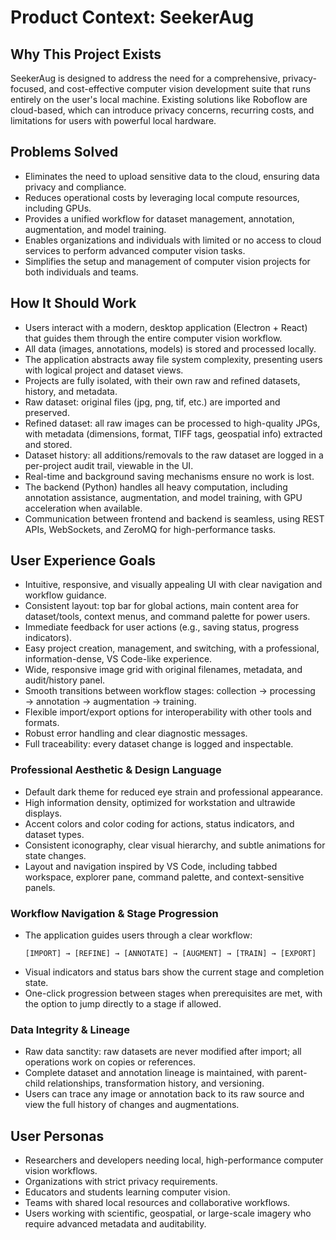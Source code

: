 # Product Context: SeekerAug

## Why This Project Exists

SeekerAug is designed to address the need for a comprehensive, privacy-focused, and cost-effective computer vision development suite that runs entirely on the user's local machine. Existing solutions like Roboflow are cloud-based, which can introduce privacy concerns, recurring costs, and limitations for users with powerful local hardware.

## Problems Solved

- Eliminates the need to upload sensitive data to the cloud, ensuring data privacy and compliance.
- Reduces operational costs by leveraging local compute resources, including GPUs.
- Provides a unified workflow for dataset management, annotation, augmentation, and model training.
- Enables organizations and individuals with limited or no access to cloud services to perform advanced computer vision tasks.
- Simplifies the setup and management of computer vision projects for both individuals and teams.

## How It Should Work

- Users interact with a modern, desktop application (Electron + React) that guides them through the entire computer vision workflow.
- All data (images, annotations, models) is stored and processed locally.
- The application abstracts away file system complexity, presenting users with logical project and dataset views.
- Projects are fully isolated, with their own raw and refined datasets, history, and metadata.
- Raw dataset: original files (jpg, png, tif, etc.) are imported and preserved.
- Refined dataset: all raw images can be processed to high-quality JPGs, with metadata (dimensions, format, TIFF tags, geospatial info) extracted and stored.
- Dataset history: all additions/removals to the raw dataset are logged in a per-project audit trail, viewable in the UI.
- Real-time and background saving mechanisms ensure no work is lost.
- The backend (Python) handles all heavy computation, including annotation assistance, augmentation, and model training, with GPU acceleration when available.
- Communication between frontend and backend is seamless, using REST APIs, WebSockets, and ZeroMQ for high-performance tasks.

## User Experience Goals

- Intuitive, responsive, and visually appealing UI with clear navigation and workflow guidance.
- Consistent layout: top bar for global actions, main content area for dataset/tools, context menus, and command palette for power users.
- Immediate feedback for user actions (e.g., saving status, progress indicators).
- Easy project creation, management, and switching, with a professional, information-dense, VS Code-like experience.
- Wide, responsive image grid with original filenames, metadata, and audit/history panel.
- Smooth transitions between workflow stages: collection → processing → annotation → augmentation → training.
- Flexible import/export options for interoperability with other tools and formats.
- Robust error handling and clear diagnostic messages.
- Full traceability: every dataset change is logged and inspectable.

### Professional Aesthetic & Design Language

- Default dark theme for reduced eye strain and professional appearance.
- High information density, optimized for workstation and ultrawide displays.
- Accent colors and color coding for actions, status indicators, and dataset types.
- Consistent iconography, clear visual hierarchy, and subtle animations for state changes.
- Layout and navigation inspired by VS Code, including tabbed workspace, explorer pane, command palette, and context-sensitive panels.

### Workflow Navigation & Stage Progression

- The application guides users through a clear workflow:
  ```
  [IMPORT] → [REFINE] → [ANNOTATE] → [AUGMENT] → [TRAIN] → [EXPORT]
  ```
- Visual indicators and status bars show the current stage and completion state.
- One-click progression between stages when prerequisites are met, with the option to jump directly to a stage if allowed.

### Data Integrity & Lineage

- Raw data sanctity: raw datasets are never modified after import; all operations work on copies or references.
- Complete dataset and annotation lineage is maintained, with parent-child relationships, transformation history, and versioning.
- Users can trace any image or annotation back to its raw source and view the full history of changes and augmentations.

## User Personas

- Researchers and developers needing local, high-performance computer vision workflows.
- Organizations with strict privacy requirements.
- Educators and students learning computer vision.
- Teams with shared local resources and collaborative workflows.
- Users working with scientific, geospatial, or large-scale imagery who require advanced metadata and auditability.
